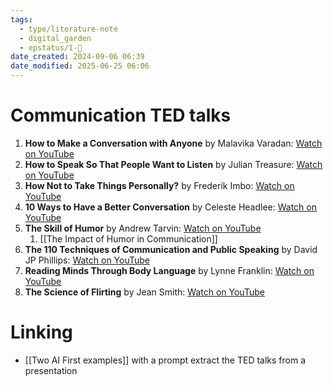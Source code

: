 ```yaml
---
tags:
  - type/literature-note
  - digital_garden
  - epstatus/1-🌱
date_created: 2024-09-06 06:39
date_modified: 2025-06-25 06:06
---
```

# Communication TED talks

1. **How to Make a Conversation with Anyone** by Malavika Varadan: [Watch on YouTube](https://www.youtube.com/watch?v=F4Zu5ZZAG7I)
2. **How to Speak So That People Want to Listen** by Julian Treasure: [Watch on YouTube](https://www.youtube.com/watch?v=eIho2S0ZahI)
3. **How Not to Take Things Personally?** by Frederik Imbo: [Watch on YouTube](https://www.youtube.com/watch?v=LnJwH_PZXnM)
4. **10 Ways to Have a Better Conversation** by Celeste Headlee: [Watch on YouTube](https://www.youtube.com/watch?v=R1vskiVDwl4)
5. **The Skill of Humor** by Andrew Tarvin: [Watch on YouTube](https://www.youtube.com/watch?v=MdZAMSyn_As)
	1. [[The Impact of Humor in Communication]]
6. **The 110 Techniques of Communication and Public Speaking** by David JP Phillips: [Watch on YouTube](https://www.youtube.com/watch?v=K0pxo-dS9Hc)
7. **Reading Minds Through Body Language** by Lynne Franklin: [Watch on YouTube](https://www.youtube.com/watch?v=W3P3rT0j2gQ)
8. **The Science of Flirting** by Jean Smith: [Watch on YouTube](https://www.youtube.com/watch?v=5cQoGNEcc5Q)

# Linking

+ [[Two AI First examples]] with a prompt extract the TED talks from a presentation

